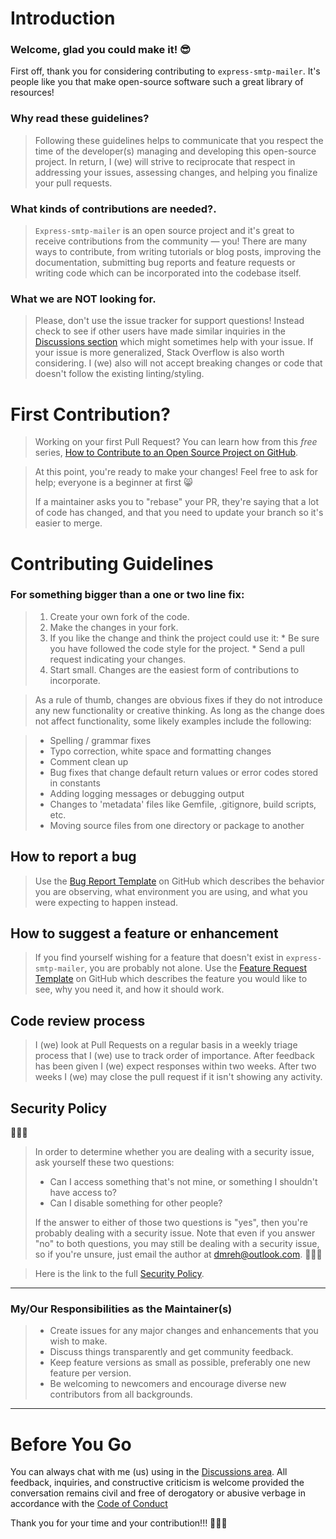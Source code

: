 # Introduction

### Welcome, glad you could make it! 😎

First off, thank you for considering contributing to `express-smtp-mailer`. It's people like you that make open-source software such a great library of resources!

### Why read these guidelines?

>Following these guidelines helps to communicate that you respect the time of the developer(s) managing and developing this open-source project. In return, I (we) will strive to reciprocate that respect in addressing your issues, assessing changes, and helping you finalize your pull requests.

### What kinds of contributions are needed?.

>`Express-smtp-mailer` is an open source project and it's great to receive contributions from the community — you! There are many ways to contribute, from writing tutorials or blog posts, improving the documentation, submitting bug reports and feature requests or writing code which can be incorporated into the codebase itself.

### What we are NOT looking for.

>Please, don't use the issue tracker for support questions! Instead check to see if other users have made similar inquiries in the [Discussions section](https://github.com/killshot13/express-smtp-mailer/discussions) which might sometimes help with your issue. If your issue is more generalized, Stack Overflow is also worth considering. I (we) also will not accept breaking changes or code that doesn't follow the existing linting/styling.

# First Contribution?

>Working on your first Pull Request? You can learn how from this *free* series, [How to Contribute to an Open Source Project on GitHub](https://egghead.io/series/how-to-contribute-to-an-open-source-project-on-github).

>At this point, you're ready to make your changes! Feel free to ask for help; everyone is a beginner at first :smile_cat:
>
>If a maintainer asks you to "rebase" your PR, they're saying that a lot of code has changed, and that you need to update your branch so it's easier to merge.

# Contributing Guidelines

### For something bigger than a one or two line fix:

>1. Create your own fork of the code.
>2. Make the changes in your fork.
>3. If you like the change and think the project could use it:
    * Be sure you have followed the code style for the project.
    * Send a pull request indicating your changes.
>4. Start small. Changes are the easiest form of contributions to incorporate.

>As a rule of thumb, changes are obvious fixes if they do not introduce any new functionality or creative thinking. As long as the change does not affect functionality, some likely examples include the following:

>* Spelling / grammar fixes
>* Typo correction, white space and formatting changes
>* Comment clean up
>* Bug fixes that change default return values or error codes stored in constants
>* Adding logging messages or debugging output
>* Changes to 'metadata' files like Gemfile, .gitignore, build scripts, etc.
>* Moving source files from one directory or package to another

## How to report a bug

>Use the [Bug Report Template](https://github.com/killshot13/express-smtp-mailer/issues/new?assignees=&labels=&template=bug_report.md&title=) on GitHub which describes the behavior you are observing, what environment you are using, and what you were expecting to happen instead.

## How to suggest a feature or enhancement

>If you find yourself wishing for a feature that doesn't exist in `express-smtp-mailer`, you are probably not alone. 
>Use the [Feature Request Template](https://github.com/killshot13/express-smtp-mailer/issues/new?assignees=&labels=&template=feature_request.md&title=) on GitHub which describes the feature you would like to see, why you need it, and how it should work.

## Code review process

>I (we) look at Pull Requests on a regular basis in a weekly triage process that I (we) use to track order of importance. 
>After feedback has been given I (we) expect responses within two weeks. 
>After two weeks I (we) may close the pull request if it isn't showing any activity.

## Security Policy

🔐🔐🔐
>In order to determine whether you are dealing with a security issue, ask yourself these two questions:
>
>* Can I access something that's not mine, or something I shouldn't have access to?
>* Can I disable something for other people?
>
>If the answer to either of those two questions is "yes", then you're probably dealing with a security issue. Note that even if you answer "no" to both questions, you may still be dealing with a security issue, so if you're unsure, just email the author at dmreh@outlook.com.
🔐🔐🔐

>Here is the link to the full [Security Policy](https://github.com/killshot13/express-smtp-mailer/blob/main/SECURITY.md).

---

### My/Our Responsibilities as the Maintainer(s)

>* Create issues for any major changes and enhancements that you wish to make. 
>* Discuss things transparently and get community feedback.
>* Keep feature versions as small as possible, preferably one new feature per version.
>* Be welcoming to newcomers and encourage diverse new contributors from all backgrounds.

---

# Before You Go

You can always chat with me (us) using in the [Discussions area](https://github.com/killshot13/express-smtp-mailer/discussions).
All feedback, inquiries, and constructive criticism is welcome provided the conversation remains civil and free of derogatory or abusive verbage in accordance with the [Code of Conduct](https://github.com/killshot13/express-smtp-mailer/blob/main/CODE_OF_CONDUCT.md)

Thank you for your time and your contribution!!! 🎉🎉🎉
